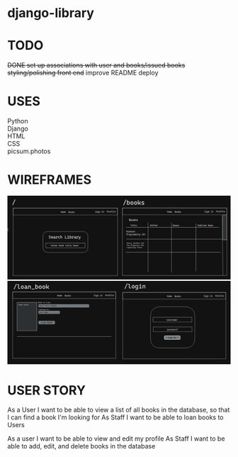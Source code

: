 # django-library
# TODO
~~DONE set up associations with user and books/issued books~~<br/>
~~styling/polishing front end~~
improve README
deploy

# USES
Python<br/>
Django<br/>
HTML<br/>
CSS<br/>
picsum.photos<br/>

# WIREFRAMES
![alt text](library/static/wireframe1.png)
![alt text](library/static/wireframe2.png)

# USER STORY
As a User I want to be able to view a list of all books in the database, so that I can find a book I'm looking for
As Staff I want to be able to loan books to Users

As a user I want to be able to view and edit my profile
As Staff I want to be able to add, edit, and delete books in the database


